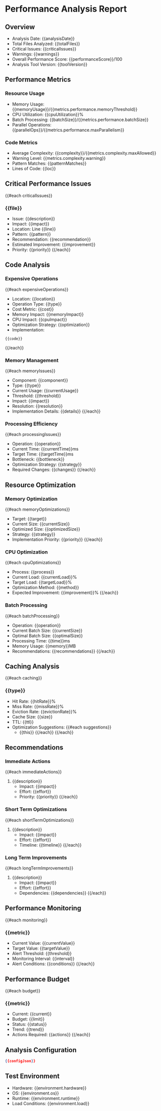 # Performance Analysis Report

## Overview
- Analysis Date: {{analysisDate}}
- Total Files Analyzed: {{totalFiles}}
- Critical Issues: {{criticalIssues}}
- Warnings: {{warnings}}
- Overall Performance Score: {{performanceScore}}/100
- Analysis Tool Version: {{toolVersion}}

## Performance Metrics
### Resource Usage
- Memory Usage: {{memoryUsage}}/{{metrics.performance.memoryThreshold}}
- CPU Utilization: {{cpuUtilization}}%
- Batch Processing: {{batchSize}}/{{metrics.performance.batchSize}}
- Parallel Operations: {{parallelOps}}/{{metrics.performance.maxParallelism}}

### Code Metrics
- Average Complexity: {{complexity}}/{{metrics.complexity.maxAllowed}}
- Warning Level: {{metrics.complexity.warning}}
- Pattern Matches: {{patternMatches}}
- Lines of Code: {{loc}}

## Critical Performance Issues
{{#each criticalIssues}}
### {{file}}
- Issue: {{description}}
- Impact: {{impact}}
- Location: Line {{line}}
- Pattern: {{pattern}}
- Recommendation: {{recommendation}}
- Estimated Improvement: {{improvement}}
- Priority: {{priority}}
{{/each}}

## Code Analysis
### Expensive Operations
{{#each expensiveOperations}}
- Location: {{location}}
- Operation Type: {{type}}
- Cost Metric: {{cost}}
- Memory Impact: {{memoryImpact}}
- CPU Impact: {{cpuImpact}}
- Optimization Strategy: {{optimization}}
- Implementation:
```{{language}}
{{code}}
```
{{/each}}

### Memory Management
{{#each memoryIssues}}
- Component: {{component}}
- Type: {{type}}
- Current Usage: {{currentUsage}}
- Threshold: {{threshold}}
- Impact: {{impact}}
- Resolution: {{resolution}}
- Implementation Details: {{details}}
{{/each}}

### Processing Efficiency
{{#each processingIssues}}
- Operation: {{operation}}
- Current Time: {{currentTime}}ms
- Target Time: {{targetTime}}ms
- Bottleneck: {{bottleneck}}
- Optimization Strategy: {{strategy}}
- Required Changes: {{changes}}
{{/each}}

## Resource Optimization
### Memory Optimization
{{#each memoryOptimizations}}
- Target: {{target}}
- Current Size: {{currentSize}}
- Optimized Size: {{optimizedSize}}
- Strategy: {{strategy}}
- Implementation Priority: {{priority}}
{{/each}}

### CPU Optimization
{{#each cpuOptimizations}}
- Process: {{process}}
- Current Load: {{currentLoad}}%
- Target Load: {{targetLoad}}%
- Optimization Method: {{method}}
- Expected Improvement: {{improvement}}%
{{/each}}

### Batch Processing
{{#each batchProcessing}}
- Operation: {{operation}}
- Current Batch Size: {{currentSize}}
- Optimal Batch Size: {{optimalSize}}
- Processing Time: {{time}}ms
- Memory Usage: {{memory}}MB
- Recommendations: {{recommendations}}
{{/each}}

## Caching Analysis
{{#each caching}}
### {{type}}
- Hit Rate: {{hitRate}}%
- Miss Rate: {{missRate}}%
- Eviction Rate: {{evictionRate}}%
- Cache Size: {{size}}
- TTL: {{ttl}}
- Optimization Suggestions:
{{#each suggestions}}
  - {{this}}
{{/each}}
{{/each}}

## Recommendations
### Immediate Actions
{{#each immediateActions}}
1. {{description}}
   - Impact: {{impact}}
   - Effort: {{effort}}
   - Priority: {{priority}}
{{/each}}

### Short Term Optimizations
{{#each shortTermOptimizations}}
1. {{description}}
   - Impact: {{impact}}
   - Effort: {{effort}}
   - Timeline: {{timeline}}
{{/each}}

### Long Term Improvements
{{#each longTermImprovements}}
1. {{description}}
   - Impact: {{impact}}
   - Effort: {{effort}}
   - Dependencies: {{dependencies}}
{{/each}}

## Performance Monitoring
{{#each monitoring}}
### {{metric}}
- Current Value: {{currentValue}}
- Target Value: {{targetValue}}
- Alert Threshold: {{threshold}}
- Monitoring Interval: {{interval}}
- Alert Conditions: {{conditions}}
{{/each}}

## Performance Budget
{{#each budget}}
### {{metric}}
- Current: {{current}}
- Budget: {{limit}}
- Status: {{status}}
- Trend: {{trend}}
- Actions Required: {{actions}}
{{/each}}

## Analysis Configuration
```json
{{configJson}}
```

## Test Environment
- Hardware: {{environment.hardware}}
- OS: {{environment.os}}
- Runtime: {{environment.runtime}}
- Load Conditions: {{environment.load}}
